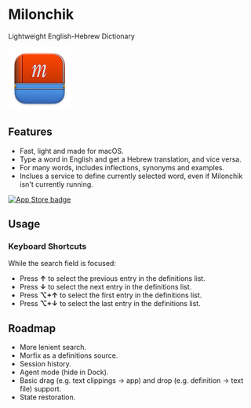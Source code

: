 # Milonchik

Lightweight English-Hebrew Dictionary

![App Icon](media/icon.png)

## Features

- Fast, light and made for macOS.
- Type a word in English and get a Hebrew translation, and vice versa.
- For many words, includes inflections, synonyms and examples.
- Inclues a service to define currently selected word, even if Milonchik isn't currently running.

[![App Store badge](https://linkmaker.itunes.apple.com/assets/shared/badges/en-us/macappstore-lrg.svg)](https://apps.apple.com/il/app/milonchik/id1534607376?mt=12)

## Usage

### Keyboard Shortcuts

While the search field is focused:

- Press **↑** to select the previous entry in the definitions list.
- Press **↓** to select the next entry in the definitions list.
- Press **⌥+↑** to select the first entry in the definitions list.
- Press **⌥+↓** to select the last entry in the definitions list.

## Roadmap

- More lenient search.
- Morfix as a definitions source.
- Session history.
- Agent mode (hide in Dock).
- Basic drag (e.g. text clippings -> app) and drop (e.g. definition -> text file) support.
- State restoration.
